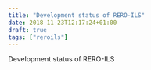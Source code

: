 ```yaml
---
title: "Development status of RERO-ILS"
date: 2018-11-23T12:17:24+01:00
draft: true
tags: ["reroils"]
---
```


Development status of RERO-ILS

